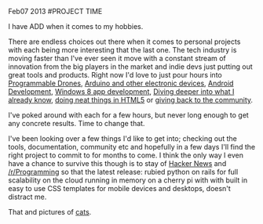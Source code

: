Feb07 2013
#PROJECT TIME

I have ADD when it comes to my hobbies.

There are endless choices out there when it comes to personal projects with each being more interesting that the last one. The tech industry is moving faster than I've ever seen it move with a constant stream of innovation from the big players in the market and indie devs just putting out great tools and products. Right now I'd love to just pour hours into [Programmable Drones](http://code.google.com/p/arducopter/wiki/ArduCopter),  [Arduino and other electronic devices](http://www.sparkfun.com/), [Android Development](http://developer.android.com/index.html), [Windows 8 app development](http://msdn.microsoft.com/en-us/windows/apps/br229512.aspx), [Diving deeper into what I already know](http://php.net/manual/en/internals2.ze1.zendapi.php), [doing neat things in HTML5](http://www.html5rocks.com/en/) or [giving back to the community](https://github.com/explore).

I've poked around with each for a few hours, but never long enough to get any concrete results. Time to change that.

I've been looking over a few things I'd like to get into; checking out the tools, documentation, community etc and hopefully in a few days I'll find the right project to commit to for months to come. I think the only way I even have a chance to survive this though is to stay of [Hacker News](http://news.ycombinator.com/) and [/r/Programming](http://www.reddit.com/r/programming) so that the latest release:  rubied python on rails for full scalability on the cloud running in memory on a cherry pi with with built in easy to use CSS templates for mobile devices and desktops, doesn't distract me.

That and pictures of [cats](http://www.reddit.com/r/aww).
